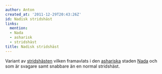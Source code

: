 ```yaml
---
author: Anton
created_at: '2011-12-29T20:43:26Z'
id: Nadisk stridshäst
links:
  mention:
  - Nada
  - asharisk
  - stridshäst
title: Nadisk stridshäst
---
```


Variant av [stridshästen] vilken framavlats i den [ashariska] staden [Nada] och som är svagare samt
snabbare än en normal stridshäst.

  [stridshästen]: stridshäst
  [ashariska]: asharisk
  [Nada]: Nada
